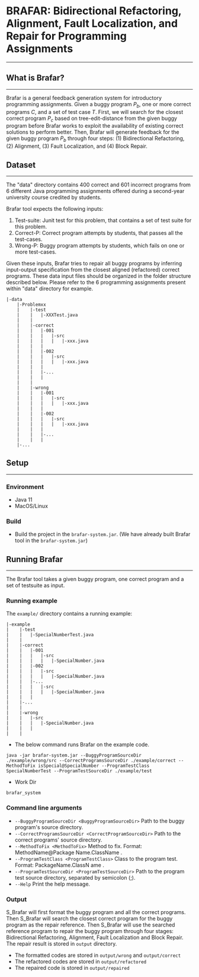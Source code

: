 # BRAFAR: Bidirectional Refactoring, Alignment, Fault Localization, and Repair for Programming Assignments

---
## What is Brafar?

---
Brafar is a general feedback generation system for introductory programming assignments. Given a buggy program $P_b$, one or more correct programs $C$, and a set of test case $T$. First, we will search for the closest correct program $P_c$ based on tree-edit-distance from the given buggy program before Brafar works to exploit the availability of existing correct solutions to perform better. Then, Brafar will generate feedback for the given buggy program $P_b$ through four steps: (1) Bidirectional Refactoring, (2) Alignment, (3) Fault Localization, and (4) Block Repair.

## Dataset

---
The "data" directory contains 400 correct and 601 incorrect programs from 6 different Java programming assignments offered during a second-year university course credited by students.

Brafar tool expects the following inputs:
1. Test-suite: Junit test for this problem, that contains a set of test suite for this problem.
2. Correct-P: Correct program attempts by students, that passes all the test-cases.
3. Wrong-P: Buggy program attempts by students, which fails on one or more test-cases.

Given these inputs, Brafar tries to repair all buggy programs by inferring input-output specification from the closest aligned (refactored) correct programs. These data input files should be organized in the folder structure described below. Please refer to the 6 programming assignments present within "data" directory for example.

```
|-data
    |-Problemxx
    |    |-test
    |    |   |-XXXTest.java
    |    |   
    |    |-correct
    |    |   |-001
    |    |   |   |-src
    |    |   |   |   |-xxx.java
    |    |   |
    |    |   |-002
    |    |   |   |-src
    |    |   |   |   |-xxx.java
    |    |   |    
    |    |   |-...
    |    |   |
    |    | 
    |    |-wrong
    |    |   |-001
    |    |   |   |-src
    |    |   |   |   |-xxx.java
    |    |   |
    |    |   |-002
    |    |   |   |-src
    |    |   |   |   |-xxx.java
    |    |   | 
    |    |   |-...
    |    |   |
    |-...
```

## Setup

---
###  Environment
* Java 11
* MacOS/Linux

### Build
* Build the project in the ```brafar-system.jar```.
  (We have already built Brafar tool in the ```brafar-system.jar```)

## Running Brafar

---
The Brafar tool takes a given buggy program, one correct program and a set of testsuite as input. 

### Running example

The ```example/``` directory contains a running example:
```
|-example
|    |-test
|    |   |-SpecialNumberTest.java
|    |   
|    |-correct
|    |   |-001
|    |   |   |-src
|    |   |   |   |-SpecialNumber.java
|    |   |-002
|    |   |   |-src
|    |   |   |   |-SpecialNumber.java
|    |   |-...
|    |   |   |-src
|    |   |   |   |-SpecialNumber.java
|    |   |
|    |-...
|    |
|    |-wrong
|    |   |-src
|    |   |   |-SpecialNumber.java
|    |   |
|    |
```

* The below command runs Brafar on the example code. 
```shell
java -jar brafar-system.jar --BuggyProgramSourceDir ./example/wrong/src --CorrectProgramsSourceDir ./example/correct --MethodToFix isSpecial@SpecialNumber --ProgramTestClass SpecialNumberTest --ProgramTestSourceDir ./example/test
```
* Work Dir
```
brafar_system
```

### Command line arguments
* ```--BuggyProgramSourceDir <BuggyProgramSourceDir>```         Path to the buggy
program's source
directory.
* ```--CorrectProgramsSourceDir <CorrectProgramSourceDir>```     Path to the
correct programs'
source directory.
* ```--MethodToFix <MethodToFix>```                            Method to fix.
Format:
MethodName@Package
Name.ClassName .
* ```--ProgramTestClass <ProgramTestClass>```               Class to the
program test.
Format:
PackageName.ClassN
ame .
* ```--ProgramTestSourceDir <ProgramTestSourceDir>```      Path to the
program test
source directory,
separated by
semicolon (;).
* ```--Help```                                              Print the help
  message.

### Output
S_Brafar will first format the buggy program and all the correct programs. Then S_Brafar will search the closest correct program for the buggy program as the repair reference. Then S_Brafar will use the searched reference program to repair the buggy program through four stages: Bidirectional Refactoring, Alignment, Fault Localization and Block Repair. The repair result is stored in ```output``` directory.
* The formatted codes are stored in ```output/wrong``` and ```output/correct```
* The refactored codes are stored in ```output/refactored```
* The repaired code is stored in ```output/repaired```

